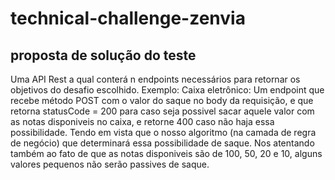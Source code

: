 # technical-challenge-zenvia

## proposta de solução do teste
Uma API Rest a qual conterá n endpoints necessários para retornar os objetivos do desafio escolhido. Exemplo: 
        Caixa eletrônico: Um endpoint que recebe método POST com o valor do saque no body da requisição, e que retorna 
        statusCode = 200 para caso seja possivel sacar aquele valor com as notas disponiveis no caixa, e retorne 400 caso 
        não haja essa possibilidade. Tendo em vista que o nosso algoritmo (na camada de regra de negócio) que determinará
        essa possibilidade de saque. Nos atentando também ao fato de que as notas disponiveis são de 100, 50, 20 e 10, alguns
        valores pequenos não serão passives de saque.